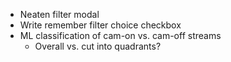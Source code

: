 * Neaten filter modal
* Write remember filter choice checkbox
* ML classification of cam-on vs. cam-off streams
  * Overall vs. cut into quadrants?
